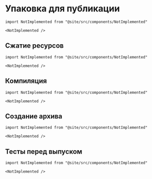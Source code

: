 # Упаковка для публикации

```mdx-code-block
import NotImplemented from "@site/src/components/NotImplemented"

<NotImplemented />
```

## Сжатие ресурсов

```mdx-code-block
import NotImplemented from "@site/src/components/NotImplemented"

<NotImplemented />
```

## Компиляция

```mdx-code-block
import NotImplemented from "@site/src/components/NotImplemented"

<NotImplemented />
```

## Создание архива

```mdx-code-block
import NotImplemented from "@site/src/components/NotImplemented"

<NotImplemented />
```

## Тесты перед выпуском

```mdx-code-block
import NotImplemented from "@site/src/components/NotImplemented"

<NotImplemented />
```
